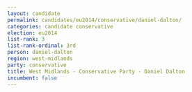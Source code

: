 ```yaml
---
layout: candidate
permalink: candidates/eu2014/conservative/daniel-dalton/
categories: candidate conservative
election: eu2014
list-rank: 3
list-rank-ordinal: 3rd
person: daniel-dalton
region: west-midlands
party: conservative
title: West Midlands - Conservative Party - Daniel Dalton
incumbent: false
---
```

